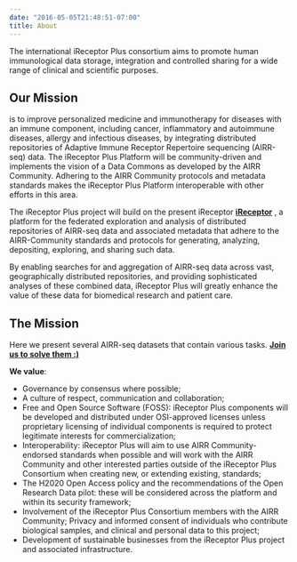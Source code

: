 ```yaml
---
date: "2016-05-05T21:48:51-07:00"
title: About
---
```

The international iReceptor Plus consortium aims to promote human immunological data storage, integration and controlled sharing for a wide range of clinical and scientific purposes.
     
     
## Our Mission 
     
is to improve personalized medicine and immunotherapy for diseases with an immune component, including cancer, inflammatory and autoimmune diseases, allergy and infectious diseases, by integrating distributed repositories of Adaptive Immune Receptor Repertoire sequencing (AIRR-seq) data. The iReceptor Plus Platform will be community-driven and implements the vision of a Data Commons as developed by the AIRR Community. Adhering to the AIRR Community protocols and metadata standards makes the iReceptor Plus Platform interoperable with other efforts in this area.

The iReceptor Plus project will build on the present iReceptor   <a href="www.ireceptor.org"><strong>iReceptor</strong></a> , a platform for the federated exploration and analysis of distributed repositories of AIRR-seq data and associated metadata that adhere to the AIRR-Community standards and protocols for generating, analyzing, depositing, exploring, and sharing such data.

By enabling searches for and aggregation of AIRR-seq data across vast, geographically distributed repositories, and providing sophisticated analyses of these combined data, iReceptor Plus will greatly enhance the value of these data for biomedical research and patient care.


## The Mission
Here we present several AIRR-seq datasets that contain various tasks. 
[**Join us to solve them :)**](https://github.com/rstudio/blogdown)

<strong>We value</strong>:
 <ul>
  <li>Governance by consensus where possible;</li>
  <li> A culture of respect, communication and collaboration;</li>
  <li>Free and Open Source Software (FOSS): iReceptor Plus components will be developed and distributed under OSI-approved licenses unless proprietary licensing of individual components is required to protect legitimate interests for commercialization;</li>
  <li>  Interoperability: iReceptor Plus will aim to use AIRR Community-endorsed standards when possible and will work with the AIRR Community and other interested parties outside of the iReceptor Plus Consortium when creating new, or extending existing, standards;</li>
<li>  The H2020 Open Access policy and the recommendations of the Open Research Data pilot: these will be considered across the platform and within its security framework;</li>
<li> Involvement of the iReceptor Plus Consortium members with the AIRR Community;
    Privacy and informed consent of individuals who contribute biological samples, and clinical and personal data to this project;</li>
<li>Development of sustainable businesses from the iReceptor Plus project and associated infrastructure. </li>
</ul> 
  
   

